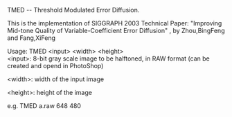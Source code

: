 TMED -- Threshold Modulated Error Diffusion. 

This is the implementation of SIGGRAPH 2003 Technical Paper:
"Improving Mid-tone Quality of Variable-Coefficient Error Diffusion" , by Zhou,BingFeng and Fang,XiFeng

Usage: TMED <input\> <width\> <height\>\
<input\>: 8-bit gray scale image to be halftoned, in RAW format (can be created and opend in PhotoShop)

<width\>: width of the input image

<height\>: height of the image

e.g. TMED a.raw 648 480




